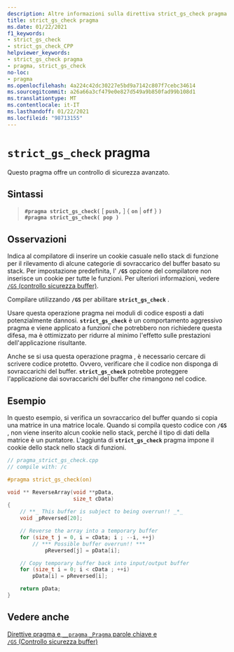 ```yaml
---
description: Altre informazioni sulla direttiva strict_gs_check pragma in Microsoft C/C++
title: strict_gs_check pragma
ms.date: 01/22/2021
f1_keywords:
- strict_gs_check
- strict_gs_check_CPP
helpviewer_keywords:
- strict_gs_check pragma
- pragma, strict_gs_check
no-loc:
- pragma
ms.openlocfilehash: 4a224c42dc30227e5bd9a7142c807f7cebc34614
ms.sourcegitcommit: a26a66a3cf479e0e827d549a9b850fad99b108d1
ms.translationtype: MT
ms.contentlocale: it-IT
ms.lasthandoff: 01/22/2021
ms.locfileid: "98713155"
---
```

# <a name="strict_gs_check-no-locpragma"></a>`strict_gs_check` pragma

Questo pragma offre un controllo di sicurezza avanzato.

## <a name="syntax"></a>Sintassi

> **`#pragma strict_gs_check(`** [ **`push,`** ] { **`on`** | **`off`** } **`)`**\
> **`#pragma strict_gs_check( pop )`**

## <a name="remarks"></a>Osservazioni

Indica al compilatore di inserire un cookie casuale nello stack di funzione per il rilevamento di alcune categorie di sovraccarico del buffer basato su stack. Per impostazione predefinita, l' **`/GS`** opzione del compilatore non inserisce un cookie per tutte le funzioni. Per ulteriori informazioni, vedere [ `/GS` (controllo sicurezza buffer)](../build/reference/gs-buffer-security-check.md).

Compilare utilizzando **`/GS`** per abilitare **`strict_gs_check`** .

Usare questa operazione pragma nei moduli di codice esposti a dati potenzialmente dannosi. **`strict_gs_check`** è un comportamento aggressivo pragma e viene applicato a funzioni che potrebbero non richiedere questa difesa, ma è ottimizzato per ridurre al minimo l'effetto sulle prestazioni dell'applicazione risultante.

Anche se si usa questa operazione pragma , è necessario cercare di scrivere codice protetto. Ovvero, verificare che il codice non disponga di sovraccarichi del buffer. **`strict_gs_check`** potrebbe proteggere l'applicazione dai sovraccarichi del buffer che rimangono nel codice.

## <a name="example"></a>Esempio

In questo esempio, si verifica un sovraccarico del buffer quando si copia una matrice in una matrice locale. Quando si compila questo codice con **`/GS`** , non viene inserito alcun cookie nello stack, perché il tipo di dati della matrice è un puntatore. L'aggiunta di **`strict_gs_check`** pragma impone il cookie dello stack nello stack di funzioni.

```cpp
// pragma_strict_gs_check.cpp
// compile with: /c

#pragma strict_gs_check(on)

void ** ReverseArray(void **pData,
                     size_t cData)
{
    // **_ This buffer is subject to being overrun!! _*_
    void _pReversed[20];

    // Reverse the array into a temporary buffer
    for (size_t j = 0, i = cData; i ; --i, ++j)
        // *** Possible buffer overrun!! ***
            pReversed[j] = pData[i];

    // Copy temporary buffer back into input/output buffer
    for (size_t i = 0; i < cData ; ++i)
        pData[i] = pReversed[i];

    return pData;
}
```

## <a name="see-also"></a>Vedere anche

[Direttive pragma e `__pragma` `_Pragma` parole chiave e](./pragma-directives-and-the-pragma-keyword.md)\
[`/GS` (Controllo sicurezza buffer)](../build/reference/gs-buffer-security-check.md)
